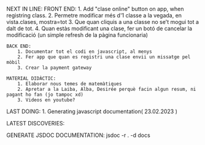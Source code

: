 NEXT IN LINE:
    FRONT END:
        1. Add "clase online" button on app, when registring class.
        2. Permetre modificar més d'1 classe a la vegada, en vista.clases, mostra=tot
        3. Que quan cliquis a una classe no se't mogui tot a dalt de tot.
        4. Quan estàs modificant una clase, fer un botó de cancelar la modificació (un simple
            refresh de la pàgina funcionaria)
            
    BACK END:
        1. Documentar tot el codi en javascript, al menys
        2. Fer app que quan es registri una clase envii un missatge pel mòbil
        3. Crear la payment gateway

    MATERIAL DIDÀCTIC:
        1. Elaborar nous temes de matemàtiques
        2. Apretar a la Laiba, Alba, Desirée perquè facin algun resum, ni pagant ho fan (jo tampoc xd)
        3. Videos en youtube?
 
 
LAST DOING:
        1. Generating javascript documentation( 23.02.2023 )

LATEST DISCOVERIES:

GENERATE JSDOC DOCUMENTATION:
    jsdoc -r . -d docs